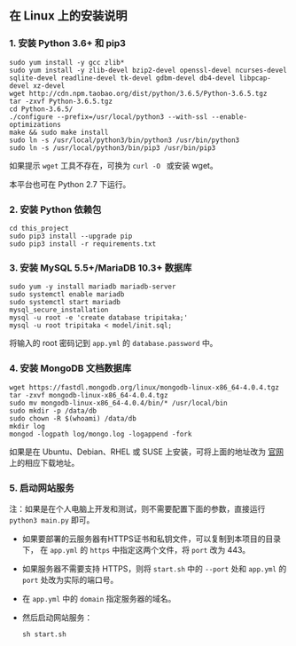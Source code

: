 ## 在 Linux 上的安装说明

### 1. 安装 Python 3.6+ 和 pip3

```
sudo yum install -y gcc zlib*
sudo yum install -y zlib-devel bzip2-devel openssl-devel ncurses-devel sqlite-devel readline-devel tk-devel gdbm-devel db4-devel libpcap-devel xz-devel
wget http://cdn.npm.taobao.org/dist/python/3.6.5/Python-3.6.5.tgz
tar -zxvf Python-3.6.5.tgz
cd Python-3.6.5/
./configure --prefix=/usr/local/python3 --with-ssl --enable-optimizations
make && sudo make install
sudo ln -s /usr/local/python3/bin/python3 /usr/bin/python3
sudo ln -s /usr/local/python3/bin/pip3 /usr/bin/pip3
```

如果提示 `wget` 工具不存在，可换为 `curl -O ` 或安装 wget。

本平台也可在 Python 2.7 下运行。

### 2. 安装 Python 依赖包

```
cd this_project
sudo pip3 install --upgrade pip
sudo pip3 install -r requirements.txt
```

### 3. 安装 MySQL 5.5+/MariaDB 10.3+ 数据库

```
sudo yum -y install mariadb mariadb-server
sudo systemctl enable mariadb
sudo systemctl start mariadb
mysql_secure_installation
mysql -u root -e 'create database tripitaka;'
mysql -u root tripitaka < model/init.sql;
```

将输入的 root 密码记到 `app.yml` 的 `database.password` 中。

### 4. 安装 MongoDB 文档数据库

```
wget https://fastdl.mongodb.org/linux/mongodb-linux-x86_64-4.0.4.tgz
tar -zxvf mongodb-linux-x86_64-4.0.4.tgz
sudo mv mongodb-linux-x86_64-4.0.4/bin/* /usr/local/bin
sudo mkdir -p /data/db
sudo chown -R $(whoami) /data/db
mkdir log
mongod -logpath log/mongo.log -logappend -fork
```

如果是在 Ubuntu、Debian、RHEL 或 SUSE 上安装，可将上面的地址改为 [官网][mongodb-down] 上的相应下载地址。

[mongodb-down]: https://www.mongodb.com/download-center/community

### 5. 启动网站服务

注：如果是在个人电脑上开发和测试，则不需要配置下面的参数，直接运行 `python3 main.py` 即可。

- 如果要部署的云服务器有HTTPS证书和私钥文件，可以复制到本项目的目录下，
  在 `app.yml` 的 `https` 中指定这两个文件，将 `port` 改为 443。

- 如果服务器不需要支持 HTTPS，则将 `start.sh` 中的 `--port` 处和 `app.yml` 的`port` 处改为实际的端口号。

- 在 `app.yml` 中的 `domain` 指定服务器的域名。

- 然后启动网站服务：
  ```
  sh start.sh
  ```
